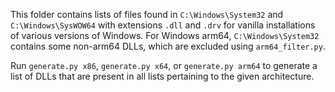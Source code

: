 This folder contains lists of files found in `C:\Windows\System32` and `C:\Windows\SysWOW64` with extensions `.dll` and `.drv` for vanilla installations of various versions of Windows. For Windows arm64, `C:\Windows\System32` contains some non-arm64 DLLs, which are excluded using `arm64_filter.py`.

Run `generate.py x86`, `generate.py x64`, or `generate.py arm64` to generate a list of DLLs that are present in all lists pertaining to the given architecture.
